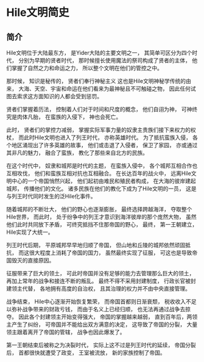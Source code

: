# Hile文明简史
## 简介
Hile文明位于大陆最东方，
是Yider大陆的主要文明之一，
其简单可区分为四个时代，
分别为早期的贤者时代，
那时候擅长使用魔法的祭司构成了贤者的主体，
他们掌握了自然之力和命运之力，
所以整个文明在他们的管控之中。

那时候，
知识是秘传的，
贤者们奉行神秘主义
这也是Hile文明神秘学传统的由来，
大海、天空、宇宙和命运在他们看来为最神秘且不可触碰之物，
因此任何试图去索求这方面知识的人都会受到惩罚。

贤者们掌握着历法，
控制着人们对于时间和尺度的概念，
他们自诩为神，
可神终究是肉体凡胎，
在蛮族的入侵下，
神也会死亡。

此时，
贤者们的掌控力减弱，
掌握实际军事力量的奴隶主贵族们接下来权力的权杖，
而此时Hile文明也进入了列王时代，
亦称英雄时代。
为了抵抗蛮族入侵，
各个地区涌现出了许多英雄的故事，
他们或击退了入侵者，
保卫了家园，
亦或通过其非凡的魅力，
融合了蛮族，
教化了那些来自北方的民族。

在这个时代中，
奴隶和城邦是时代的主题，
在蛮族入侵中，
各个城邦互相合作也互相攻伐，
他们和蛮族互相对抗也互相融合。
在长达百年的战火中，
远离Hile文明中心的一个帝国悄然兴起，
他们起初由难民和殖民者构成，
在大海的彼岸建起城邦，
传播他们的文化。
诸多民族在他们的教化下成为了Hile文明的一员，
这是与列王时代同时发生的泛Hile化事件。

随着城邦的不断壮大，
他们的野心也逐渐膨胀，
最终选择跨越海洋，
夺取整个Hile世界，
而此时，
处于纷争中的列王才意识到海洋彼岸的那个庞然大物，
虽然他们此时共同放下矛盾，
可终究抵挡不住那帝国的野心，
最终，
第一王朝建立，
Hile实现了大统一。

列王时代后期，
平原城邦早早地归顺了帝国，
但山地和丘陵的城邦依然顽固抵抗，
而这很大程度上消耗了帝国的国力，
虽然最终实现了征服，
可这也是导致帝国毁灭的直接原因。

征服带来了巨大的领土，
可此时帝国并没有足够的能力去管理那么巨大的领土，
再加上常年的战争和接连不断的叛乱。
最终不得不采用封建制度，
行政长官被封建领主代替，
各地拥有高度的自治权，
且其治理的权力并不由中央直接管理。

战争结束，
Hile中心逐渐开始恢复繁荣，
而帝国首都则日渐衰颓，
税收收入不足以弥补战争带来的财政亏钱，
而由于名义上已经归顺，
也无法再通过战争去掠夺。
因此各个封建领主开始变得强大，
帝国的掌握越来越弱，
直到百年后，两领主产生了纠纷，
可帝国并不能给出双方满意的决定，
这导致了帝国的分裂，
大量领主跟着离开了帝国的管辖，
战争也因此爆发了。

第一王朝结束后被称之为决裂时代，
实际上这不过是列王时代的延续，
帝国分裂后，
首都很快就遭受了政变，
王室被流放，
新的家族控制了帝国。